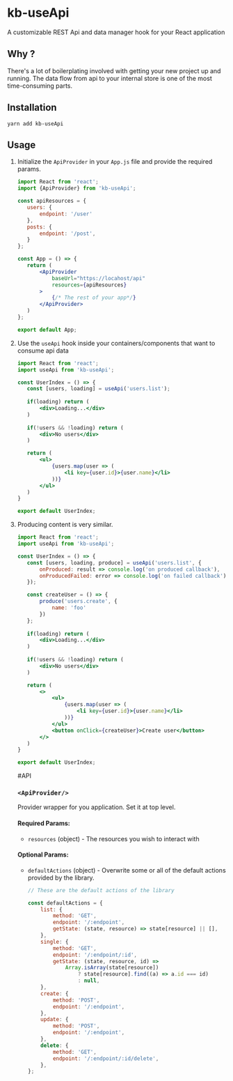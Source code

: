 # kb-useApi
A customizable REST Api and data manager hook for your React application

## Why ?
There's a lot of boilerplating involved with getting your new project up and running. The data flow from api to your internal store is one of the most time-consuming parts. 

## Installation
`yarn add kb-useApi`

## Usage

1. Initialize the `ApiProvider` in your `App.js` file and provide the required params.

    ````jsx harmony
   import React from 'react';
   import {ApiProvider} from 'kb-useApi';
   
   const apiResources = {
       users: {
           endpoint: '/user'
       },
       posts: {
           endpoint: '/post',
       }
   };
   
   const App = () => {
       return (
           <ApiProvider
               baseUrl="https://locahost/api"
               resources={apiResources}
           >
               {/* The rest of your app*/}
           </ApiProvider>
       )
   };
   
   export default App;
    ````
    
2. Use the `useApi` hook inside your containers/components that want to consume api data

    ````jsx harmony
   import React from 'react';
   import useApi from 'kb-useApi';
   
   const UserIndex = () => {
       const [users, loading] = useApi('users.list');
       
       if(loading) return (
           <div>Loading...</div>
       )
       
       if(!users && !loading) return (
           <div>No users</div>
       )
   
       return (
           <ul>
               {users.map(user => (
                   <li key={user.id}>{user.name}</li>
               ))}
           </ul>
       )   
   }
   
   export default UserIndex;
   ````
   
3. Producing content is very similar.

    ````jsx harmony
   import React from 'react';
   import useApi from 'kb-useApi';
   
   const UserIndex = () => {
       const [users, loading, produce] = useApi('users.list', {
           onProduced: result => console.log('on produced callback'),
           onProducedFailed: error => console.log('on failed callback')  
       });
   
       const createUser = () => {
           produce('users.create', {
               name: 'foo'
           })
       };
       
       if(loading) return (
           <div>Loading...</div>
       )
       
       if(!users && !loading) return (
           <div>No users</div>
       )
   
       return (
           <>
               <ul>
                   {users.map(user => (
                       <li key={user.id}>{user.name}</li>
                   ))}
               </ul>
               <button onClick={createUser}>Create user</button>
           </>
       )   
   }
   
   export default UserIndex;
   ````
   
   #API
   
   ### `<ApiProvider/>`
   
   Provider wrapper for you application. Set it at top level.
   
   #### Required Params:
    - `resources` (object) - The resources you wish to interact with
    
   #### Optional Params:
    - `defaultActions` (object) - Overwrite some or all of the default actions provided by the library.
    
        ```jsx harmony
        // These are the default actions of the library
      
        const defaultActions = {
            list: {
                method: 'GET',
                endpoint: '/:endpoint',
                getState: (state, resource) => state[resource] || [],
            },
            single: {
                method: 'GET',
                endpoint: '/:endpoint/:id',
                getState: (state, resource, id) =>
                    Array.isArray(state[resource])
                        ? state[resource].find((a) => a.id === id)
                        : null,
            },
            create: {
                method: 'POST',
                endpoint: '/:endpoint',
            },
            update: {
                method: 'POST',
                endpoint: '/:endpoint',
            },
            delete: {
                method: 'GET',
                endpoint: '/:endpoint/:id/delete',
            },
        };
        ```
   
